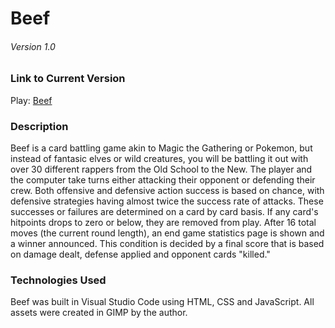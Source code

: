 # Beef
###### Version 1.0

### Link to Current Version

Play: [Beef](https://yetifunk.github.io/beef/)

### Description

Beef is a card battling game akin to Magic the Gathering or Pokemon, but instead of fantasic elves or wild creatures, you will be battling it out with over 30 different rappers from the Old School to the New. The player and the computer take turns either attacking their opponent or defending their crew.  Both offensive and defensive action success is based on chance, with defensive strategies having almost twice the success rate of attacks. These successes or failures are determined on a card by card basis.  If any card's hitpoints drops to zero or below, they are removed from play.  After 16 total moves (the current round length), an end game statistics page is shown and a winner announced.  This condition is decided by a final score that is based on damage dealt, defense applied and opponent cards "killed."

### Technologies Used

Beef was built in Visual Studio Code using HTML, CSS and JavaScript.
All assets were created in GIMP by the author.


